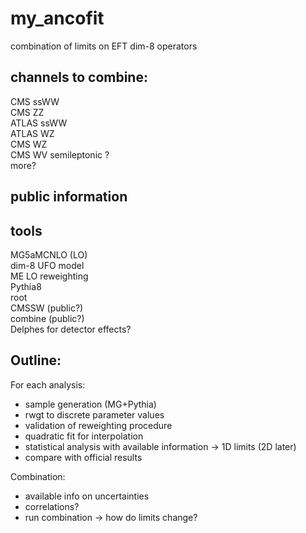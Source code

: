 # my_ancofit

combination of limits on EFT dim-8 operators

## channels to combine:  
CMS ssWW  
CMS ZZ  
ATLAS ssWW  
ATLAS WZ  
CMS WZ  
CMS WV semileptonic ?  
more?  

## public information  

## tools 
MG5aMCNLO (LO)  
dim-8 UFO model  
ME LO reweighting  
Pythia8  
root  
CMSSW (public?)  
combine (public?)  
Delphes for detector effects?  

## Outline:  
For each analysis:  
* sample generation (MG+Pythia)  
* rwgt to discrete parameter values  
* validation of reweighting procedure  
* quadratic fit for interpolation  
* statistical analysis with available information -> 1D limits (2D later)  
* compare with official results  

Combination:  
* available info on uncertainties  
* correlations?  
* run combination -> how do limits change?  
